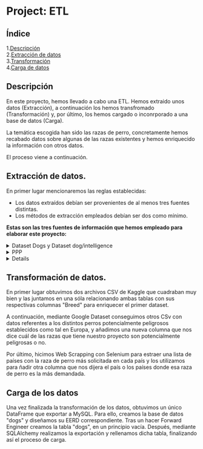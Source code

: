 # Project: ETL



## Índice

1.[Descripción](#descripción)\
2.[Extracción de datos](#extracción)\
3.[Transformación](#transformación)\
4.[Carga de datos](#carga)


<a name="descripción"/>

## Descripción

En este proyecto, hemos llevado a cabo una ETL. Hemos extraido unos datos (Extracción), a continuación los hemos transfromado (Transformación) y, por último, los hemos cargado o inconrporado a una base de datos (Carga).

La temática escogida han sido las razas de perro, concretamente hemos recabado datos sobre algunas de las razas existentes  y hemos enriquecido la información con otros datos.

El proceso viene a continuación.

<a name="extracción"/>
 
## Extracción de datos.

En primer lugar mencionaremos las reglas establecidas:

- Los datos extraídos debían ser provenientes de al menos tres fuentes distintas.
- Los métodos de extracción empleados debían ser dos como mínimo.


**Estas son las tres fuentes de información que hemos empleado para elaborar este proyecto:**

<details>
<summary>Dataset Dogs  y Dataset dog/intelligence </summary>
<br>

 Juntamos un primer Dataset llamado Dogs con información física de las razas de perro con otro Dataset con información de la inteligencia del animal en función del tamaño.
 
</details>

<details>
<summary>PPP</summary>
<br>

Censo europeo de perros potencialmente peligrosos.
<br>
<br>

</details>

<details>
<summary>País</summary>
<br>

Listado de los perros más buscados por país. Web Scrapping de esta web: https://www.finder.com/most-popular-dog-breeds
<br>
<br>

</details>

<a name="transformación"/>

## Transformación de datos.

En primer lugar obtuvimos dos archivos CSV de Kaggle que cuadraban muy bien y las juntamos en una sóla relacionando ambas tablas con sus respectivas columnas "Breed" para enriquecer el primer dataset.

A continuación, mediante Google Dataset conseguimos otros CSv con datos referentes a los distintos perros potencialmente peligrosos establecidos como tal en Europa, y añadimos una nueva columna que nos dice cuál de las razas que tiene nuestro proyecto son potencialmente peligrosas o no.
	
Por último, hicimos Web Scrapping con Selenium para estraer una lista de países con la raza de perro más solicitada en cada país y los utilizamos para ñadir otra columna que nos dijera el país o los países donde esa raza de perro es la más demandada.

<a name="carga"/>

## Carga de los datos
	
Una vez finalizada la transformación de los datos, obtuvimos un único DataFrame que exportar a MySQL. Para ello, creamos la base de datos "dogs" y diseñamos su EERD correspondiente. Tras un hacer Forward Engineer creamos la tabla "dogs", en un principio vacía. Después, mediante SQLAlchemy realizamos la exportación y rellenamos dicha tabla, finalizando así el proceso de carga.
	






